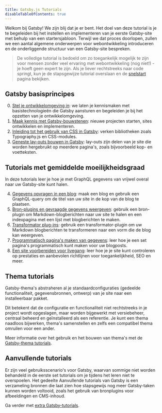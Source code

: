 ```yaml
---
title: Gatsby.js Tutorials
disableTableOfContents: true
---
```


Welkom bij Gatsby! We zijn blij dat je er bent. Het doel van deze tutorial is je te begeleiden bij het instellen en implementeren van je eerste Gatsby-site met behulp van een startersjabloon. Terwijl we dat proces doorlopen, zullen we een aantal algemene onderwerpen voor webontwikkeling introduceren en de onderliggende structuur van een Gatsby-site bespreken.

> De volledige tutorial is bedoeld om zo toegankelijk mogelijk te zijn voor mensen zonder veel ervaring met webontwikkeling (nog niet!) - je hoeft geen expert te zijn. Als je liever rechtstreeks naar code springt, kun je de stapsgewijze tutorial overslaan en de [snelstart](/docs/quick-start/) pagina bekijken.

## Gatsby basisprincipes

0. [Stel je ontwikkelomgeving in](/tutorial/part-zero/): we laten je kennismaken met basistechnologieën die Gatsby aansturen en begeleiden je bij het opzetten van je ontwikkelomgeving.
1. [Maak kennis met Gatsby-bouwstenen](/tutorial/part-one/): nieuwe projecten starten, sites ontwikkelen en implementeren.
1. [Inleiding tot het gebruik van CSS in Gatsby](/tutorial/part-two/): verken bibliotheken zoals Typography.js en CSS-modules.
1. [Geneste lay-outs bouwen in Gatsby](/tutorial/part-three/): lay-outs zijn delen van je site die worden hergebruikt op meerdere pagina's, zoals bijvoorbeeld kop- en voetteksten.

## Tutorials met gemiddelde moeilijkheidsgraad

In deze tutorials leer je hoe je met GraphQL gegevens van vrijwel overal naar uw Gatsby-site kunt halen.

4. [Gegevens opvragen in een blog](/tutorial/part-four/): maak een blog en gebruik een GraphQL-query om de titel van uw site in de kop van de blog te plaatsen.
5. [Bron-plugins en gevraagde gegevens weergeven](/tutorial/part-five/): gebruik een bron-plugin om Markdown-blogberichten naar uw site te halen en een indexpagina met een lijst met blogberichten te maken.
6. [Transformator plug-ins](/tutorial/part-six/): gebruik een transformator-plugin om uw Markdown blogberichten te transformeren naar een vorm die de blog kan weergeven.
7. [Programmatisch pagina's maken van gegevens](/tutorial/part-seven/): leer hoe je een set pagina's programmatisch kunt maken voor uw blogposts.
8. [Een site voorbereiden voor livegang](/tutorial/part-eight/): leer hoe je je site kunt controleren op prestaties en aanbevolen richtlijnen voor toegankelijkheid, SEO en meer.

## Thema tutorials

Gatsby-thema's abstraheren al je standaardconfiguraties (gedeelde functionaliteit, gegevensbronnen, ontwerp) van je site naar een installeerbaar pakket.

Dit betekent dat de configuratie en functionaliteit niet rechtstreeks in je project wordt opgeslagen, maar worden bijgewerkt met versiebeheer, centraal beheerd en geïnstalleerd als een referentie. Je kunt een thema naadloos bijwerken, thema's samenstellen en zelfs een compatibel thema omruilen voor een ander.

Meer informatie over het gebruik en het bouwen van thema's met de [Gatsby-thema tutorials](/tutorial/theme-tutorials/).

## Aanvullende tutorials

Er zijn veel gebruiksscenario's voor Gatsby, waarvan sommige niet worden behandeld in de eerste set tutorials om je tijdens het leren niet te overspoelen. Het gedeelte Aanvullende tutorials van Gatsby is een verzameling bronnen die laat zien hoe stapsgewijs nog meer Gatsby-taken kunnen worden voltooid, zoals het gebruik van bronplugins voor afbeeldingen en CMS-inhoud.

Ga verder met [extra Gatsby-tutorials](/tutorial/additional-tutorials/).
